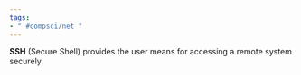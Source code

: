 ```yaml
---
tags:
- " #compsci/net "
---
```

**SSH** (Secure Shell) provides the user means for accessing a remote system securely.